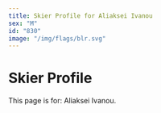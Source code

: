 ```yaml
---
title: Skier Profile for Aliaksei Ivanou
sex: "M"
id: "830"
image: "/img/flags/blr.svg" 
---
```


# Skier Profile

This page is for: Aliaksei Ivanou.
    